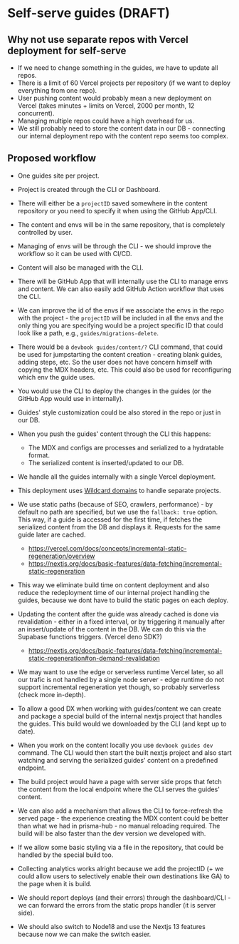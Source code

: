 # Self-serve guides (DRAFT)


## Why not use separate repos with Vercel deployment for self-serve
- If we need to change something in the guides, we have to update all repos.
- There is a limit of 60 Vercel projects per repository (if we want to deploy everything from one repo).
- User pushing content would probably mean a new deployment on Vercel (takes minutes + limits on Vercel, 2000 per month, 12 concurrent).
- Managing multiple repos could have a high overhead for us.
- We still probably need to store the content data in our DB - connecting our internal deployment repo with the content repo seems too complex.


## Proposed workflow
- One guides site per project.
- Project is created through the CLI or Dashboard.

- There will either be a `projectID` saved somewhere in the content repository or you need to specify it when using the GitHub App/CLI.
- The content and envs will be in the same repository, that is completely controlled by user.
- Managing of envs will be through the CLI - we should improve the workflow so it can be used with CI/CD.
- Content will also be managed with the CLI.
- There will be GitHub App that will internally use the CLI to manage envs and content. We can also easily add GitHub Action workflow that uses the CLI.

- We can improve the id of the envs if we associate the envs in the repo with the project - the `projectID` will be included in all the envs and the only thing you are specifying would be a project specific ID that could look like a path, e.g., `guides/migrations-delete`.

- There would be a `devbook guides/content/?` CLI command, that could be used for jumpstarting the content creation - creating blank guides, adding steps, etc. So the user does not have concern himself with copying the MDX headers, etc. This could also be used for reconfiguring which env the guide uses.
- You would use the CLI to deploy the changes in the guides (or the GitHub App would use in internally).

- Guides' style customization could be also stored in the repo or just in our DB. 

- When you push the guides' content through the CLI this happens:
  - The MDX and configs are processes and serialized to a hydratable format.
  - The serialized content is inserted/updated to our DB.
  
- We handle all the guides internally with a single Vercel deployment.
- This deployment uses [Wildcard domains](https://vercel.com/blog/wildcard-domains) to handle separate projects.
- We use static paths (because of SEO, crawlers, performance) - by default no path are specified, but we use the `fallback: true` option. This way, if a guide is accessed for the first time, if fetches the serialized content from the DB and displays it. Requests for the same guide later are cached. 
  - https://vercel.com/docs/concepts/incremental-static-regeneration/overview
  - https://nextjs.org/docs/basic-features/data-fetching/incremental-static-regeneration
- This way we eliminate build time on content deployment and also reduce the redeployment time of our internal project handling the guides, because we dont have to build the static pages on each deploy.
- Updating the content after the guide was already cached is done via revalidation - either in a fixed interval, or by triggering it manually after an insert/update of the content in the DB. We can do this via the Supabase functions triggers. (Vercel deno SDK?)
  - https://nextjs.org/docs/basic-features/data-fetching/incremental-static-regeneration#on-demand-revalidation
- We may want to use the edge or serverless runtime Vercel later, so all our trafic is not handled by a single node server - edge runtime do not support incremental regeneration yet though, so probably serverless (check more in-depth).

- To allow a good DX when working with guides/content we can create and package a special build of the internal nextjs project that handles the guides. This build would we downloaded by the CLI (and kept up to date).
- When you work on the content locally you use `devbook guides dev` command. The CLI would then start the built nextjs project and also start watching and serving the serialized guides' content on a predefined endpoint.
- The build project would have a page with server side props that fetch the content from the local endpoint where the CLI serves the guides' content.
- We can also add a mechanism that allows the CLI to force-refresh the served page - the experience creating the MDX content could be better than what we had in prisma-hub - no manual reloading required. The build will be also faster than the dev version we developed with.
- If we allow some basic styling via a file in the repository, that could be handled by the special build too.

- Collecting analytics works alright because we add the projectID (+ we could allow users to selectively enable their own destinations like GA) to the page when it is build.

- We should report deploys (and their errors) through the dashboard/CLI - we can forward the errors from the static props handler (it is server side).
- We should also switch to Node18 and use the Nextjs 13 features because now we can make the switch easier.
